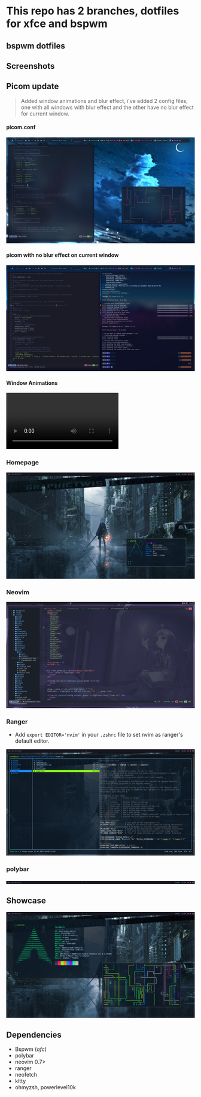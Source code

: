 # This repo has 2 branches, dotfiles for xfce and bspwm

## bspwm dotfiles

## Screenshots 

## Picom update 

> Added window animations and blur effect, i've added 2 config files, one with all windows with blur effect and the other have no blur effect for current window.

#### picom.conf

![](screenshots/picom-blur.png)

#### picom with no blur effect on current window

![](screenshots/inactive-window-blur.png)

#### Window Animations

![](screenshots/video.mkv)

### Homepage

![](screenshots/homepage.png)

### Neovim 

![](screenshots/nvim.png)


### Ranger

- Add `export EDITOR='nvim'` in your `.zshrc` file to set nvim as ranger's default editor.

![](screenshots/ranger.png)


### polybar

![](screenshots/polybar.png)


## Showcase 

![](screenshots/showcase.png)

## Dependencies

- Bspwm (_ofc_)
- polybar
- neovim 0.7>
- ranger
- neofetch
- kitty
- ohmyzsh, powerlevel10k

